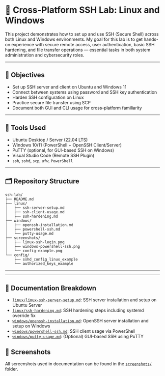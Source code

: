 # 🔐 Cross-Platform SSH Lab: Linux and Windows

This project demonstrates how to set up and use SSH (Secure Shell) across both Linux and Windows environments. My goal for this lab is to get hands-on experience with secure remote access, user authentication, basic SSH hardening, and file transfer operations — essential tasks in both system administration and cybersecurity roles.

---

## 📌 Objectives

- Set up SSH server and client on Ubuntu and Windows 11
- Connect between systems using password and SSH key authentication
- Harden SSH configuration on Linux
- Practice secure file transfer using SCP
- Document both GUI and CLI usage for cross-platform familiarity

---

## 🧰 Tools Used

- Ubuntu Desktop / Server (22.04 LTS)
- Windows 10/11 (PowerShell + OpenSSH Client/Server)
- PuTTY (optional, for GUI-based SSH on Windows)
- Visual Studio Code (Remote SSH Plugin)
- `ssh`, `sshd`, `scp`, `ufw`, `PowerShell`

---

## 🗂️ Repository Structure

```plaintext
ssh-lab/
├── README.md
├── linux/
│   ├── ssh-server-setup.md
│   ├── ssh-client-usage.md
│   ├── ssh-hardening.md
├── windows/
│   ├── openssh-installation.md
│   ├── powershell-ssh.md
│   └── putty-usage.md
├── screenshots/
│   ├── linux-ssh-login.png
│   ├── windows-powershell-ssh.png
│   └── config-example.png
└── config/
    ├── sshd_config_linux_example
    └── authorized_keys_example
```

---

---

## 📂 Documentation Breakdown

- [`linux/linux-ssh-server-setup.md`](linux/linux-ssh-server-setup.md): SSH server installation and setup on Ubuntu Server
- [`linux/ssh-hardening.md`](linux/linux-ssh-hardening.md): SSH hardening steps including systemd override fix
- [`windows/openssh-installation.md`](windows/openssh-installation.md): OpenSSH server installation and setup on Windows
- [`windows/powershell-ssh.md`](windows/powershell-ssh.md): SSH client usage via PowerShell
- [`windows/putty-usage.md`](windows/putty-usage.md): (Optional) GUI-based SSH using PuTTY

## 📸 Screenshots

All screenshots used in documentation can be found in the [`screenshots/`](screenshots/) folder.

